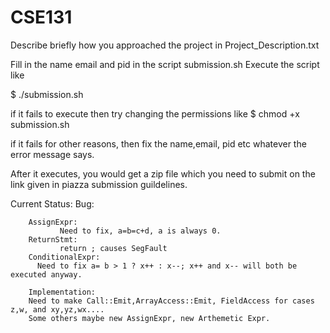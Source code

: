 # CSE131

Describe briefly how you approached the project in Project_Description.txt 

Fill in the name email and pid in the script submission.sh 
Execute the script like 

$ ./submission.sh 

if it fails to execute then try changing the permissions like 
$ chmod +x submission.sh 

if it fails for other reasons, then fix the name,email, pid etc whatever the error message says.


After it executes, you would get a zip file which you need to submit on the link given in piazza submission guildelines.


Current Status:
        Bug:
        
        AssignExpr:  
               Need to fix, a=b=c+d, a is always 0.
        ReturnStmt:
               return ; causes SegFault
        ConditionalExpr:
	      Need to fix a= b > 1 ? x++ : x--; x++ and x-- will both be executed anyway.
        
        Implementation:  
        Need to make Call::Emit,ArrayAccess::Emit, FieldAccess for cases z,w, and xy,yz,wx....
        Some others maybe new AssignExpr, new Arthemetic Expr.

          
